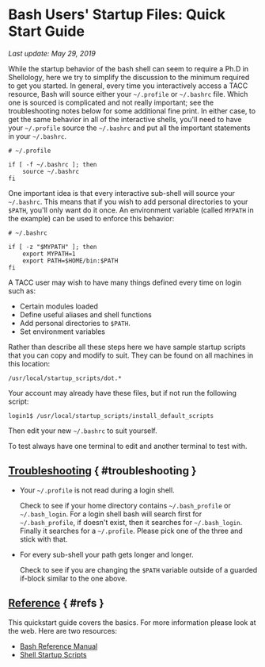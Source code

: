# Bash Users' Startup Files: Quick Start Guide
*Last update: May 29, 2019*

While the startup behavior of the bash shell can seem to require a Ph.D in Shellology, here we try to simplify the discussion to the minimum required to get you started. In general, every time you interactively access a TACC resource, Bash will source either your `~/.profile` or `~/.bashrc` file.  Which one is sourced is complicated and not really important; see the troubleshooting notes below for some additional fine print.  In either case, to get the same behavior in all of the interactive shells, you'll need to have your `~/.profile` source the `~/.bashrc` and put all the important statements in your `~/.bashrc`.

```job-script
# ~/.profile

if [ -f ~/.bashrc ]; then
	source ~/.bashrc
fi
```

One important idea is that every interactive sub-shell will source your `~/.bashrc`.  This means that if you wish to add personal directories to your `$PATH`, you'll only want do it once.  An environment variable (called `MYPATH` in the example) can be used to enforce this behavior:

```job-script
# ~/.bashrc            

if [ -z "$MYPATH" ]; then
	export MYPATH=1
	export PATH=$HOME/bin:$PATH
fi
```


A TACC user may wish to have many things defined every time on login such as:

* Certain modules loaded
* Define useful aliases and shell functions
* Add personal directories to `$PATH`.
* Set environment variables

Rather than describe all these steps here we have sample startup scripts that you can copy and modify to suit. They can be found on all machines in this location:

	/usr/local/startup_scripts/dot.*

Your account may already have these files, but if not run the following script:

```cmd-line
login1$ /usr/local/startup_scripts/install_default_scripts
```

Then edit your new `~/.bashrc` to suit yourself.

To test always have one terminal to edit and another terminal to test with.


## [Troubleshooting](#troubleshooting) { #troubleshooting }

* Your `~/.profile` is not read during a login shell.

	Check to see if your home directory contains `~/.bash_profile` or `~/.bash_login`.  For a login shell bash will search first for `~/.bash_profile`, if doesn't exist, then it searches for `~/.bash_login`. Finally it searches for a `~/.profile`.  Please pick one of the three and stick with that.


* For every sub-shell your path gets longer and longer.

	Check to see if you are changing the `$PATH` variable outside of a guarded if-block similar to the one above.

## [Reference](#refs) { #refs }

This quickstart guide covers the basics.  For more information please look at the web.  Here are two resources:

* [Bash Reference Manual](http://www.gnu.org/software/bash/manual/bashref.html#Bash-Startup-Files)
* [Shell Startup Scripts](http://blog.flowblok.id.au/2013-02/shell-startup-scripts.html)



